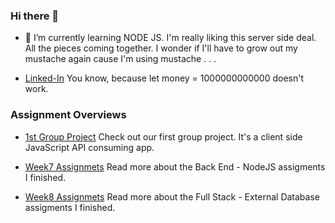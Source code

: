 ### Hi there 👋

- 🌱 I’m currently learning NODE JS. I'm really liking this server side deal. All the pieces coming together. I wonder if I'll have to grow out my mustache again cause I'm using mustache . . . 

- [Linked-In](https://www.linkedin.com/in/agentlopez/) You know, because let money = 1000000000000 doesn't work.


### Assignment Overviews

- [1st Group Project](/HoopsWizard) Check out our first group project. It's a client side JavaScript API consuming app.

- [Week7 Assignmets](/Week7) Read more about the Back End - NodeJS assigments I finished.

- [Week8 Assignmets](/Week8) Read more about the Full Stack - External Database assigments I finished.

<!--
**AgentLopez/AgentLopez** is a ✨ _special_ ✨ repository because its `README.md` (this file) appears on your GitHub profile.

Here are some ideas to get you started:

- 🔭 I’m currently working on ...
- 🌱 I’m currently learning ...
- 👯 I’m looking to collaborate on ...
- 🤔 I’m looking for help with ...
- 💬 Ask me about ...
- 📫 How to reach me: ...
- 😄 Pronouns: ...
- ⚡ Fun fact: ...
-->
